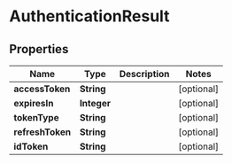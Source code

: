 

# AuthenticationResult


## Properties

| Name | Type | Description | Notes |
|------------ | ------------- | ------------- | -------------|
|**accessToken** | **String** |  |  [optional] |
|**expiresIn** | **Integer** |  |  [optional] |
|**tokenType** | **String** |  |  [optional] |
|**refreshToken** | **String** |  |  [optional] |
|**idToken** | **String** |  |  [optional] |




